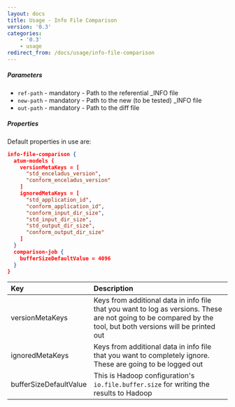 ```yaml
---
layout: docs
title: Usage - Info File Comparison
version: '0.3'
categories:
    - '0.3'
    - usage
redirect_from: /docs/usage/info-file-comparison
---
```


##### Parameters

- `ref-path` - mandatory - Path to the referential _INFO file
- `new-path` - mandatory - Path to the new (to be tested) _INFO file
- `out-path` - mandatory - Path to the diff file

##### Properties

Default properties in use are:

```json
info-file-comparison {
  atum-models {
    versionMetaKeys = [
      "std_enceladus_version",
      "conform_enceladus_version"
    ]
    ignoredMetaKeys = [
      "std_application_id",
      "conform_application_id",
      "conform_input_dir_size",
      "std_input_dir_size",
      "std_output_dir_size",
      "conform_output_dir_size"
    ]
  }
  comparison-job {
    bufferSizeDefaultValue = 4096
  }
}
```

| Key | Description |
|:---|:---|
| versionMetaKeys | Keys from additional data in info file that you want to log as versions. These are not going to be compared by the tool, but both versions will be printed out |
| ignoredMetaKeys | Keys from additional data in info file that you want to completely ignore. These are going to be logged out |
| bufferSizeDefaultValue | This is Hadoop configuration's `io.file.buffer.size` for writing the results to Hadoop |